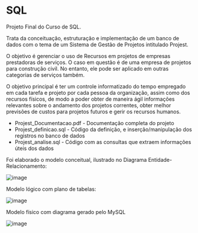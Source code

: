 # SQL

Projeto Final do Curso de SQL.

Trata da conceituação, estruturação e implementação de um banco de dados com o tema de um Sistema de Gestão de Projetos intitulado Projest.

O objetivo é gerenciar o uso de Recursos em projetos de empresas prestadoras de serviços. O caso em questão é de uma empresa de projetos para construção civil. No entanto, ele pode ser aplicado em outras categorias de serviços também.

O objetivo principal é ter um controle informatizado do tempo empregado em cada tarefa e projeto por cada pessoa da organização, assim como dos recursos físicos, de modo a poder obter de maneira ágil informações relevantes sobre o andamento dos projetos correntes, obter melhor previsões de custos para projetos futuros e gerir os recursos humanos.

- Projest_Documentacao.pdf - Documentação completa do projeto
- Projest_definicao.sql - Código da definição, e inserção/manipulação dos registros no banco de dados
- Projest_analise.sql - Código com as consultas que extraem informações úteis dos dados


Foi elaborado o modelo conceitual, ilustrado no Diagrama Entidade-Relacionamento:

![image](https://github.com/miguelfbianchi/SQL/assets/95723435/29732844-6383-4916-87b6-0b89fccdd06a)


Modelo lógico com plano de tabelas:

![image](https://github.com/miguelfbianchi/SQL/assets/95723435/9152d87c-9751-427e-bb63-4a5ce58cf771)


Modelo físico com diagrama gerado pelo MySQL

![image](https://github.com/miguelfbianchi/SQL/assets/95723435/ef8ae416-7459-41b1-b2ff-e951db66c33f)
